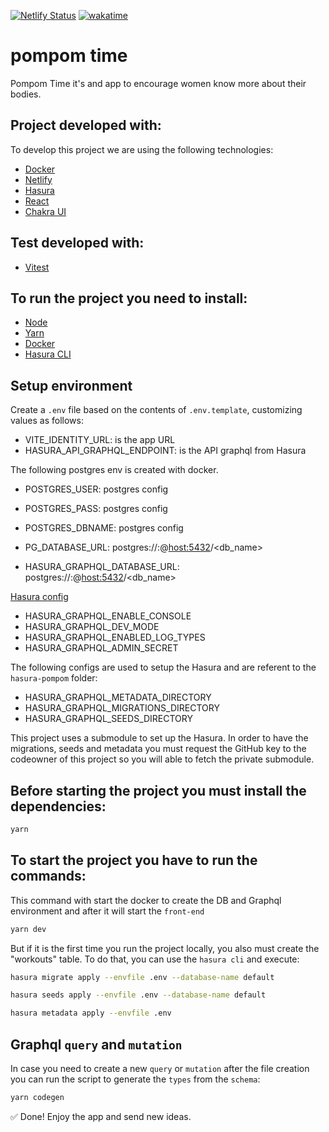 [![Netlify Status](https://api.netlify.com/api/v1/badges/5ac626a0-10f8-4841-aaca-914e8165f023/deploy-status)](https://app.netlify.com/sites/pompom-time/deploys)
[![wakatime](https://wakatime.com/badge/user/2aeba48e-4558-4f58-965a-fc1cd46ba978/project/1dcb0a23-e5be-4bd8-b37e-33c2a2e02ae2.svg)](https://wakatime.com/badge/user/2aeba48e-4558-4f58-965a-fc1cd46ba978/project/1dcb0a23-e5be-4bd8-b37e-33c2a2e02ae2)

# pompom time

Pompom Time it's and app to encourage women know more about their bodies.

## Project developed with:

To develop this project we are using the following technologies:

- [Docker](https://www.docker.com/)
- [Netlify](https://netlify.com/)
- [Hasura](https://hasura.io/)
- [React](https://reactjs.org/)
- [Chakra UI](https://chakra-ui.com/)

## Test developed with:

- [Vitest](https://vitest.dev/)

## To run the project you need to install:

- [Node](https://nodejs.org/en/download/)
- [Yarn](https://yarnpkg.com/lang/en/docs/install/)
- [Docker](https://www.docker.com/)
- [Hasura CLI](https://hasura.io/docs/latest/hasura-cli/install-hasura-cli/)

## Setup environment

Create a `.env` file based on the contents of `.env.template`, customizing values as follows:

- VITE_IDENTITY_URL: is the app URL
- HASURA_API_GRAPHQL_ENDPOINT: is the API graphql from Hasura

The following postgres env is created with docker.

- POSTGRES_USER: postgres config
- POSTGRES_PASS: postgres config
- POSTGRES_DBNAME: postgres config

- PG_DATABASE_URL: postgres://<user>:<pass>@<host:5432>/<db_name>
- HASURA_GRAPHQL_DATABASE_URL: postgres://<user>:<pass>@<host:5432>/<db_name>

[Hasura config](https://hasura.io/docs/latest/deployment/graphql-engine-flags/reference/)

- HASURA_GRAPHQL_ENABLE_CONSOLE
- HASURA_GRAPHQL_DEV_MODE
- HASURA_GRAPHQL_ENABLED_LOG_TYPES
- HASURA_GRAPHQL_ADMIN_SECRET

The following configs are used to setup the Hasura and are referent to the `hasura-pompom` folder:

- HASURA_GRAPHQL_METADATA_DIRECTORY
- HASURA_GRAPHQL_MIGRATIONS_DIRECTORY
- HASURA_GRAPHQL_SEEDS_DIRECTORY

This project uses a submodule to set up the Hasura. In order to have the migrations, seeds and metadata you must request the GitHub key to the codeowner of this project so you will able to fetch the private submodule.

## Before starting the project you must install the dependencies:

```bash
yarn
```

## To start the project you have to run the commands:

This command with start the docker to create the DB and Graphql environment and after it will start the `front-end`

```bash
yarn dev
```

But if it is the first time you run the project locally, you also must create the "workouts" table. To do that, you can use the `hasura cli` and execute:

```bash
hasura migrate apply --envfile .env --database-name default
```

```bash
hasura seeds apply --envfile .env --database-name default
```

```bash
hasura metadata apply --envfile .env
```

## Graphql `query` and `mutation`

In case you need to create a new `query` or `mutation` after the file creation you can run the script to generate the `types` from the `schema`:

```bash
yarn codegen
```

✅ Done! Enjoy the app and send new ideas.
